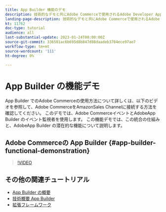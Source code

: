 ```yaml
---
title: App Builder 機能のデモ
description: 技術的なデモと共にAdobe Commerceで使用されるAdobe Developer App Builder について説明します
landing-page-description: 技術的なデモと共にAdobe Commerceで使用されるAdobe Developer App Builder について説明します
kt: 11762
doc-type: tutorial
audience: all
last-substantial-update: 2023-01-24T00:00:00Z
source-git-commit: 336581ac6b695d8b847d88daadeb3784ece97ae7
workflow-type: tm+mt
source-wordcount: '111'
ht-degree: 0%

---
```



# App Builder の機能デモ

App Builder でのAdobe Commerceの使用方法について詳しくは、以下のビデオを参照して、Adobe CommerceをAmazonSales Channelに接続する方法を確認してください。 このデモでは、Adobe CommerceイベントとAdobeApp Builder のイベント監視者を使用します。 この機能デモでは、この統合の仕組みと、AdobeApp Builder の潜在的な機能について説明します。

## Adobe Commerceの App Builder {#app-builder-functional-demonstration}

>[!VIDEO](https://video.tv.adobe.com/v/3413502)


## その他の関連チュートリアル

- [App Builder の概要](../app-builder/introduction-to-app-builder.md)
- [技術概要 App Builder](../app-builder/app-builder-technical-overview.md)
- [拡張フレームワーク](../app-builder/extensibility-framework-commerce-eventing.md)